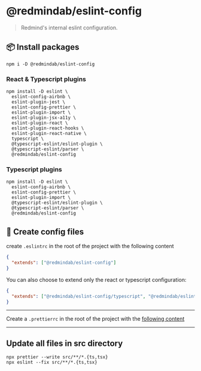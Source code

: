 # @redmindab/eslint-config

> Redmind's internal eslint configuration.

## 📦 Install packages

`npm i -D @redmindab/eslint-config`

### React & Typescript plugins

```console
npm install -D eslint \
  eslint-config-airbnb \
  eslint-plugin-jest \
  eslint-config-prettier \
  eslint-plugin-import \
  eslint-plugin-jsx-a11y \
  eslint-plugin-react \
  eslint-plugin-react-hooks \
  eslint-plugin-react-native \
  typescript \
  @typescript-eslint/eslint-plugin \
  @typescript-eslint/parser \
  @redmindab/eslint-config
```

### Typescript plugins

```console
npm install -D eslint \
  eslint-config-airbnb \
  eslint-config-prettier \
  eslint-plugin-import \
  @typescript-eslint/eslint-plugin \
  @typescript-eslint/parser \
  @redmindab/eslint-config
```

## 🔧 Create config files

create `.eslintrc` in the root of the project with the following content

```json
{
  "extends": ["@redmindab/eslint-config"]
}
```

You can also choose to extend only the react or typescript configuration:

```json
{
  "extends": ["@redmindab/eslint-config/typescript", "@redmindab/eslint-config/react"]
}
```

---

Create a `.prettierrc` in the root of the project with the [following content](https://gist.github.com/Saschamz/7ae57530abeaab1beaa81240558a07c8)

---

## Update all files in src directory

```
npx prettier --write src/**/*.{ts,tsx}
npx eslint --fix src/**/*.{ts,tsx}
```
